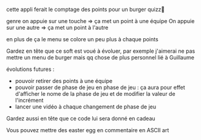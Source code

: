 cette appli ferait le comptage des points pour un burger quizz

genre on appuie sur une touche => ça met un point à une équipe
On appuie sur une autre => ça met un point à l'autre

en plus de ça le menu se colore un peu plus à chaque points

Gardez en tête que ce soft est voué à évoluer, par exemple j'aimerai ne pas mettre un menu de burger mais qq chose de plus personnel lié à Guillaume

évolutions futures : 
 - pouvoir retirer des points à une équipe
 - pouvoir passer de phase de jeu en phase de jeu : ça aura pour effet d'afficher le nome de la phase de jeu et de modifier la valeur de l'incrément
 - lancer une vidéo à chaque changement de phase de jeu

 Gardez aussi en tête que ce code lui sera donné en cadeau

 Vous pouvez mettre des easter egg en commentaire en ASCII art

